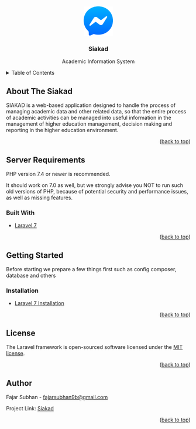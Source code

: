 <div id="top"></div>
<!-- PROJECT LOGO -->
<br />

<div align="center">
  <a href="https://github.com/fajar-subhan/WebChat">
    <img src="https://github.com/fajar-subhan/WebChat/blob/master/assets/images/icons/logo.png" alt="Logo" width="80" height="80">
  </a>

<h3 align="center">Siakad</h3>

  <p align="center">
    Academic Information System
  </p>
</div>


<!-- TABLE OF CONTENTS -->
<details>
  <summary>Table of Contents</summary>
  <ol>
    <li>
      <a href="#about-the-siakad">About The Siakad</a>
      <ul>
        <li><a href="#server-requirements">Server Requirements</a></li>
        <li><a href="#built-with">Built With</a></li>
      </ul>
    </li>
    <li>
      <a href="#getting-started">Getting Started</a>
      <ul>
        <li><a href="#installation">Installation</a></li>
      </ul>
    </li>
    <li><a href="#license">License</a></li>
    <li><a href="#author">Author</a></li>
  </ol>
</details>



<!-- ABOUT THE Web Chat -->
## About The Siakad
SIAKAD is a web-based application designed to handle the process of managing academic data and other related data, so that the entire process of academic activities can be managed into useful information in the management of higher education management, decision making and reporting in the higher education environment.

<p align="right">(<a href="#top">back to top</a>)</p>

## Server Requirements
PHP version 7.4 or newer is recommended.

It should work on 7.0 as well, but we strongly advise you NOT to run such old versions of PHP, because of potential security and performance issues, as well as missing features.

### Built With

* [Laravel 7](https://laravel.com/docs/7.x)

<p align="right">(<a href="#top">back to top</a>)</p>

<!-- GETTING STARTED -->
## Getting Started

Before starting we prepare a few things first such as config composer, database and others

### Installation

* [Laravel 7 Installation](https://laravel.com/docs/7.x)

<p align="right">(<a href="#top">back to top</a>)</p>

<!-- LICENSE -->
## License

The Laravel framework is open-sourced software licensed under the [MIT license](https://opensource.org/licenses/MIT).

<p align="right">(<a href="#top">back to top</a>)</p>

<!-- Author -->
## Author

Fajar Subhan - fajarsubhan9b@gmail.com

Project Link: [Siakad](https://github.com/fajar-subhan/siakad)

<p align="right">(<a href="#top">back to top</a>)</p>


